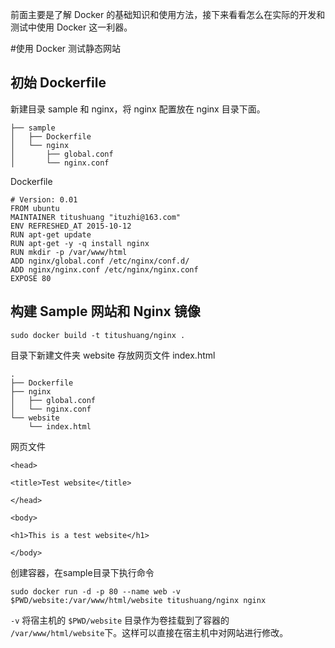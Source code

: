 前面主要是了解 Docker 的基础知识和使用方法，接下来看看怎么在实际的开发和测试中使用 Docker 这一利器。

#使用 Docker 测试静态网站

## 初始 Dockerfile
新建目录 sample 和 nginx，将 nginx 配置放在 nginx 目录下面。
```
├── sample
│   ├── Dockerfile
│   └── nginx
│       ├── global.conf
│       └── nginx.conf

```

Dockerfile

```
# Version: 0.01
FROM ubuntu
MAINTAINER titushuang "ituzhi@163.com"
ENV REFRESHED_AT 2015-10-12
RUN apt-get update
RUN apt-get -y -q install nginx
RUN mkdir -p /var/www/html
ADD nginx/global.conf /etc/nginx/conf.d/
ADD nginx/nginx.conf /etc/nginx/nginx.conf
EXPOSE 80
```

## 构建 Sample 网站和 Nginx 镜像

`sudo docker build -t titushuang/nginx .`

目录下新建文件夹 website 存放网页文件 index.html
```
.
├── Dockerfile
├── nginx
│   ├── global.conf
│   └── nginx.conf
└── website
    └── index.html
```

网页文件

```
<head>

<title>Test website</title>

</head>

<body>

<h1>This is a test website</h1>

</body>
```

创建容器，在sample目录下执行命令

`sudo docker run -d -p 80 --name web -v $PWD/website:/var/www/html/website titushuang/nginx nginx`

`-v` 将宿主机的 `$PWD/website` 目录作为卷挂载到了容器的 `/var/www/html/website`下。这样可以直接在宿主机中对网站进行修改。